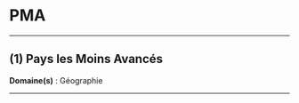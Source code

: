 # PMA

--------------------

## (1) Pays les Moins Avancés

**Domaine(s)** : Géographie

--------------------